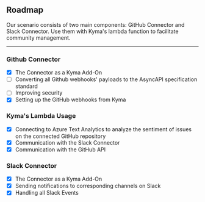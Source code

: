 ## Roadmap

Our scenario consists of two main components: GitHub Connector and Slack Connector. Use them with Kyma's lambda function to facilitate community management. 

---
### Github Connector
* [x] The Connector as a Kyma Add-On 
* [ ] Converting all Github webhooks' payloads to the AsyncAPI specification standard
* [ ] Improving security
* [x] Setting up the GitHub webhooks from Kyma

### Kyma's Lambda Usage
* [x] Connecting to Azure Text Analytics to analyze the sentiment of issues on the connected GitHub repository
* [x] Communication with the Slack Connector
* [x] Communication with the GitHub API

### Slack Connector
* [x] The Connector as a Kyma Add-On 
* [x] Sending notifications to corresponding channels on Slack
* [x] Handling all Slack Events 
